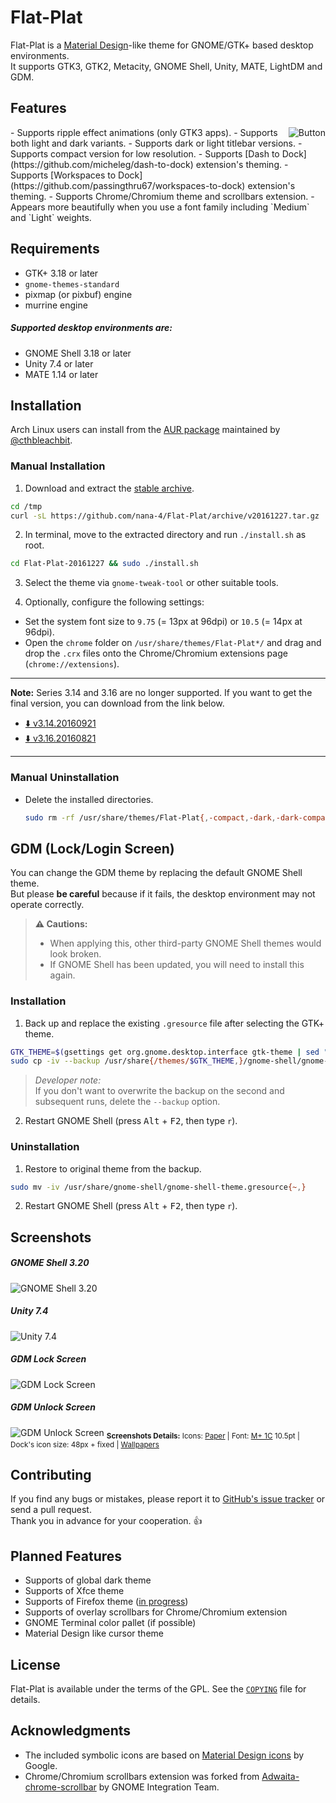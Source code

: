 Flat-Plat
=========
Flat-Plat is a [Material Design](https://material.io)-like theme for GNOME/GTK+ based desktop environments.  
It supports GTK3, GTK2, Metacity, GNOME Shell, Unity, MATE, LightDM and GDM.

Features
--------
<img src="../images/Button.gif" alt="Button" align="right"/>
- Supports ripple effect animations (only GTK3 apps).
- Supports both light and dark variants.
- Supports dark or light titlebar versions.
- Supports compact version for low resolution.
- Supports [Dash to Dock](https://github.com/micheleg/dash-to-dock) extension's theming.
- Supports [Workspaces to Dock](https://github.com/passingthru67/workspaces-to-dock) extension's theming.
- Supports Chrome/Chromium theme and scrollbars extension.
- Appears more beautifully when you use a font family including `Medium` and `Light` weights.

Requirements
------------
- GTK+ 3.18 or later
- `gnome-themes-standard`
- pixmap (or pixbuf) engine
- murrine engine

##### Supported desktop environments are:
- GNOME Shell 3.18 or later
- Unity 7.4 or later
- MATE 1.14 or later

Installation
------------
Arch Linux users can install from the [AUR package](https://aur.archlinux.org/packages/flatplat-theme) maintained by [@cthbleachbit](https://github.com/cthbleachbit).

### Manual Installation
1. Download and extract the [stable archive](../../releases).

  ```sh
  cd /tmp
  curl -sL https://github.com/nana-4/Flat-Plat/archive/v20161227.tar.gz | tar xz
  ```

2. In terminal, move to the extracted directory and run `./install.sh` as root.

  ```sh
  cd Flat-Plat-20161227 && sudo ./install.sh
  ```

3. Select the theme via `gnome-tweak-tool` or other suitable tools.

4. Optionally, configure the following settings:
  - Set the system font size to `9.75` (= 13px at 96dpi) or `10.5` (= 14px at 96dpi).
  - Open the `chrome` folder on `/usr/share/themes/Flat-Plat*/` and drag and drop the `.crx` files onto the Chrome/Chromium extensions page (`chrome://extensions`).

---

**Note:** Series 3.14 and 3.16 are no longer supported. If you want to get the final version, you can download from the link below.
- [:arrow_down: v3.14.20160921](../../releases/download/v3.14.20160921/Flat-Plat-3.14.20160921.tar.gz)
- [:arrow_down: v3.16.20160821](../../releases/download/v3.16.20160821/Flat-Plat-3.16.20160821.tar.gz)

---

### Manual Uninstallation
- Delete the installed directories.

  ```sh
  sudo rm -rf /usr/share/themes/Flat-Plat{,-compact,-dark,-dark-compact,-light,-light-compact}
  ```

GDM (Lock/Login Screen)
-----------------------
You can change the GDM theme by replacing the default GNOME Shell theme.  
But please **be careful** because if it fails, the desktop environment may not operate correctly.
> **:warning: Cautions:**
> - When applying this, other third-party GNOME Shell themes would look broken.
> - If GNOME Shell has been updated, you will need to install this again.

### Installation
1. Back up and replace the existing `.gresource` file after selecting the GTK+ theme.

  ```sh
  GTK_THEME=$(gsettings get org.gnome.desktop.interface gtk-theme | sed "s/'//g")
  sudo cp -iv --backup /usr/share{/themes/$GTK_THEME,}/gnome-shell/gnome-shell-theme.gresource
  ```

  > _Developer note:_  
  > If you don't want to overwrite the backup on the second and subsequent runs, delete the `--backup` option.

2. Restart GNOME Shell (press <kbd>Alt</kbd> + <kbd>F2</kbd>, then type `r`).

### Uninstallation
1. Restore to original theme from the backup.

  ```sh
  sudo mv -iv /usr/share/gnome-shell/gnome-shell-theme.gresource{~,}
  ```

2. Restart GNOME Shell (press <kbd>Alt</kbd> + <kbd>F2</kbd>, then type `r`).

Screenshots
-----------
##### GNOME Shell 3.20
![GNOME Shell 3.20](../images/Screenshot1.png?raw=true)
##### Unity 7.4
![Unity 7.4](../images/Screenshot2.png?raw=true)
##### GDM Lock Screen
![GDM Lock Screen](../images/Screenshot3.png?raw=true)
##### GDM Unlock Screen
![GDM Unlock Screen](../images/Screenshot4.png?raw=true)
<sub>**Screenshots Details:** Icons: [Paper](https://github.com/snwh/paper-icon-theme) | Font: [M+ 1C](https://mplus-fonts.osdn.jp) 10.5pt | Dock's icon size: 48px + fixed | [Wallpapers](http://imgur.com/a/v2Ovx)</sub>

Contributing
------------
If you find any bugs or mistakes, please report it to [GitHub's issue tracker](https://github.com/nana-4/Flat-Plat/issues) or send a pull request.  
Thank you in advance for your cooperation. :+1:

Planned Features
----------------
- Supports of global dark theme
- Supports of Xfce theme
- Supports of Firefox theme ([in progress](https://github.com/nana-4/Flat-Plat/issues/78))
- Supports of overlay scrollbars for Chrome/Chromium extension
- GNOME Terminal color pallet (if possible)
- Material Design like cursor theme

License
-------
Flat-Plat is available under the terms of the GPL. See the [`COPYING`](COPYING) file for details.

Acknowledgments
---------------
- The included symbolic icons are based on [Material Design icons](https://github.com/google/material-design-icons) by Google.
- Chrome/Chromium scrollbars extension was forked from [Adwaita-chrome-scrollbar](https://github.com/gnome-integration-team/chrome-gnome-scrollbar) by GNOME Integration Team.
